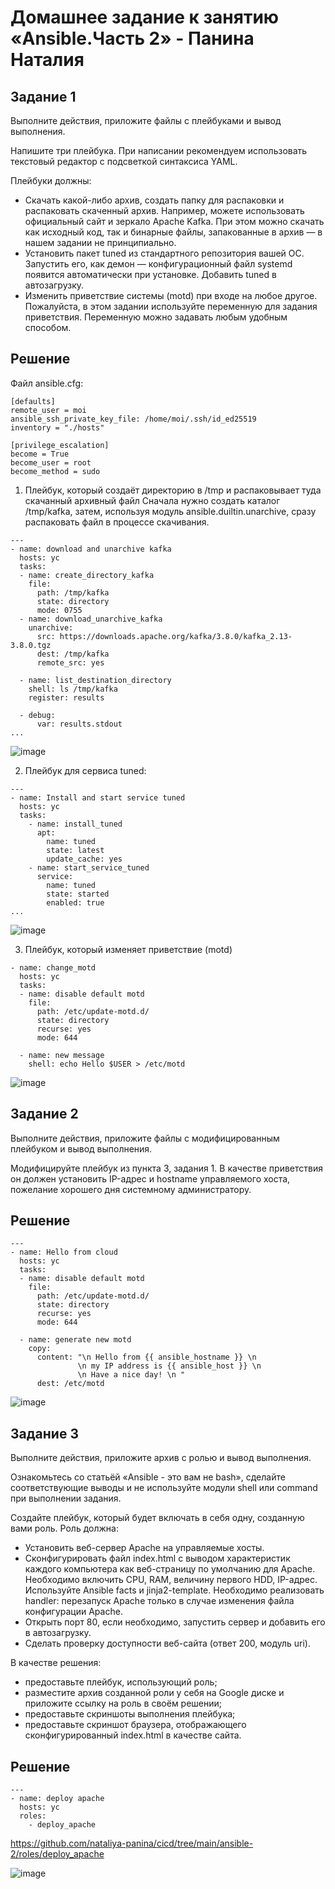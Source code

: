 # Домашнее задание к занятию «Ansible.Часть 2» - Панина Наталия

## Задание 1

Выполните действия, приложите файлы с плейбуками и вывод выполнения.

Напишите три плейбука. При написании рекомендуем использовать текстовый редактор с подсветкой синтаксиса YAML.

Плейбуки должны:

-  Скачать какой-либо архив, создать папку для распаковки и распаковать скаченный архив. Например, можете использовать официальный сайт и зеркало Apache Kafka. При этом можно скачать как исходный код, так и бинарные файлы, запакованные в архив — в нашем задании не принципиально.  
-  Установить пакет tuned из стандартного репозитория вашей ОС. Запустить его, как демон — конфигурационный файл systemd появится автоматически при установке. Добавить tuned в автозагрузку.  
-  Изменить приветствие системы (motd) при входе на любое другое. Пожалуйста, в этом задании используйте переменную для задания приветствия. Переменную можно задавать любым удобным способом.  

## Решение
Файл ansible.cfg:
```
[defaults]
remote_user = moi
ansible_ssh_private_key_file: /home/moi/.ssh/id_ed25519
inventory = "./hosts"

[privilege_escalation]
become = True
become_user = root
become_method = sudo
```

1. Плейбук, который создаёт директорию в /tmp и распаковывает туда скачанный архивный файл
Сначала нужно создать каталог /tmp/kafka, затем, используя модуль ansible.duiltin.unarchive, сразу распаковать файл в процессе скачивания.

```
---
- name: download and unarchive kafka
  hosts: yc
  tasks:
  - name: create_directory_kafka
    file:
      path: /tmp/kafka
      state: directory
      mode: 0755
  - name: download_unarchive_kafka
    unarchive:
      src: https://downloads.apache.org/kafka/3.8.0/kafka_2.13-3.8.0.tgz
      dest: /tmp/kafka
      remote_src: yes

  - name: list_destination_directory
    shell: ls /tmp/kafka
    register: results

  - debug:
      var: results.stdout
...
```

![image](https://github.com/user-attachments/assets/8e9e30b9-7b1f-4291-87a0-86d10c13ed98)


2. Плейбук для сервиса tuned:

```
---
- name: Install and start service tuned
  hosts: yc
  tasks:
    - name: install_tuned
      apt:
        name: tuned
        state: latest
        update_cache: yes
    - name: start_service_tuned
      service:
        name: tuned
        state: started
        enabled: true
...
```
![image](https://github.com/user-attachments/assets/a9fc6ce8-96a7-4f2d-8e75-397fd26115ec)


3. Плейбук, который изменяет приветствие (motd)

```
- name: change_motd
  hosts: yc
  tasks:
  - name: disable default motd 
    file:
      path: /etc/update-motd.d/
      state: directory
      recurse: yes
      mode: 644

  - name: new message
    shell: echo Hello $USER > /etc/motd
```

![image](https://github.com/user-attachments/assets/a96e90e3-71a8-47f1-8f11-69ce511f13fa)


## Задание 2

Выполните действия, приложите файлы с модифицированным плейбуком и вывод выполнения.

Модифицируйте плейбук из пункта 3, задания 1. В качестве приветствия он должен установить IP-адрес и hostname управляемого хоста, пожелание хорошего дня системному администратору.  

## Решение

```
---
- name: Hello from cloud
  hosts: yc
  tasks:
  - name: disable default motd
    file:
      path: /etc/update-motd.d/
      state: directory
      recurse: yes
      mode: 644

  - name: generate new motd
    copy:
      content: "\n Hello from {{ ansible_hostname }} \n
               \n my IP address is {{ ansible_host }} \n
               \n Have a nice day! \n " 
      dest: /etc/motd
```

![image](https://github.com/user-attachments/assets/f92461dc-9baa-461f-9bdb-8d7425fa5c45)


## Задание 3

Выполните действия, приложите архив с ролью и вывод выполнения.

Ознакомьтесь со статьёй «Ansible - это вам не bash», сделайте соответствующие выводы и не используйте модули shell или command при выполнении задания.

Создайте плейбук, который будет включать в себя одну, созданную вами роль. Роль должна:

- Установить веб-сервер Apache на управляемые хосты.
- Сконфигурировать файл index.html c выводом характеристик каждого компьютера как веб-страницу по умолчанию для Apache. Необходимо включить CPU, RAM, величину первого HDD, IP-адрес. Используйте Ansible facts и jinja2-template. Необходимо реализовать handler: перезапуск Apache только в случае изменения файла конфигурации Apache.
- Открыть порт 80, если необходимо, запустить сервер и добавить его в автозагрузку.
- Сделать проверку доступности веб-сайта (ответ 200, модуль uri).

В качестве решения:

- предоставьте плейбук, использующий роль;
- разместите архив созданной роли у себя на Google диске и приложите ссылку на роль в своём решении;
- предоставьте скриншоты выполнения плейбука;
- предоставьте скриншот браузера, отображающего сконфигурированный index.html в качестве сайта.
## Решение

```
---
- name: deploy apache
  hosts: yc
  roles:
    - deploy_apache
  ```

https://github.com/nataliya-panina/cicd/tree/main/ansible-2/roles/deploy_apache

![image](https://github.com/user-attachments/assets/d1f412c1-2baa-4114-97ce-2bf6a5d92993)

